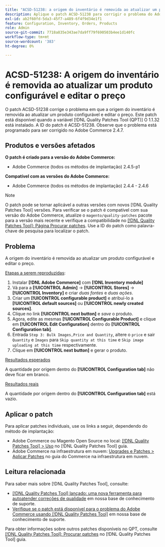 ```yaml
---
title: "ACSD-51238: a origem do inventário é removida ao atualizar um produto configurável e editar o preço"
description: Aplique o patch ACSD-51238 para corrigir o problema do Adobe Commerce em que a origem do inventário é removida ao atualizar um produto configurável e editar o preço.
exl-id: ab2f60fd-5da3-45f7-a489-6f4f9d34e1f1
feature: Configuration, Inventory, Orders, Products
role: Admin
source-git-commit: 7718a835e343ae7da9ff79f690503b4ee1d140fc
workflow-type: tm+mt
source-wordcount: '383'
ht-degree: 0%

---
```


# ACSD-51238: A origem do inventário é removida ao atualizar um produto configurável e editar o preço

O patch ACSD-51238 corrige o problema em que a origem do inventário é removida ao atualizar um produto configurável e editar o preço. Este patch está disponível quando a variável [!DNL Quality Patches Tool (QPT)] O 1.1.32 está instalado. A ID do patch é ACSD-51238. Observe que o problema está programado para ser corrigido no Adobe Commerce 2.4.7.

## Produtos e versões afetados

**O patch é criado para a versão do Adobe Commerce:**

* Adobe Commerce (todos os métodos de implantação) 2.4.5-p1

**Compatível com as versões do Adobe Commerce:**

* Adobe Commerce (todos os métodos de implantação) 2.4.4 - 2.4.6

>[!NOTE]
>
>O patch pode se tornar aplicável a outras versões com novos [!DNL Quality Patches Tool] versões. Para verificar se o patch é compatível com sua versão do Adobe Commerce, atualize o `magento/quality-patches` pacote para a versão mais recente e verifique a compatibilidade no [[!DNL Quality Patches Tool]: Página Procurar patches](<https://experienceleague.adobe.com/tools/commerce-quality-patches/index.html>). Use a ID do patch como palavra-chave de pesquisa para localizar o patch.

## Problema

A origem do inventário é removida ao atualizar um produto configurável e editar o preço.

<u>Etapas a serem reproduzidas</u>:

1. Instalar **[!DNL Adobe Commerce]** com **[!DNL Inventory module]**
1. Vá para a **[!UICONTROL Admin]** -> **[!UICONTROL Stores]** -> **[!UICONTROL Inventory]** e criar *duas fontes* e *duas ações*.
1. Criar um **[!UICONTROL configurable product]** e atribuí-lo a **[!UICONTROL default sources]** ou **[!UICONTROL newly created sources]**.
1. Clique no link **[!UICONTROL next button]** e *save* o produto.
1. Agora, edite as mesmas **[!UICONTROL Configurable Product]** e clique em **[!UICONTROL Edit Configuration]** dentro do **[!UICONTROL Configuration tab]**.
1. Entrada `Step 3: Bulk Images,Price and Quantity`, altere o `price` e sair `Quantity` e `Images` para `Skip quantity at this time` e `Skip image uploading at this time` respectivamente.
1. Clique em **[!UICONTROL next button]** e gerar o produto.

<u>Resultados esperados</u>

A quantidade por origem dentro do **[!UICONTROL Configuration tab]** não deve ficar em branco.

<u>Resultados reais</u>

A quantidade por origem dentro do **[!UICONTROL Configuration tab]** está vazio.

## Aplicar o patch

Para aplicar patches individuais, use os links a seguir, dependendo do método de implantação:

* Adobe Commerce ou Magento Open Source no local: [[!DNL Quality Patches Tool] > Uso](<https://experienceleague.adobe.com/docs/commerce-operations/tools/quality-patches-tool/usage.html>) no [!DNL Quality Patches Tool] guia.
* Adobe Commerce na infraestrutura em nuvem: [Upgrades e Patches > Aplicar Patches](https://experienceleague.adobe.com/docs/commerce-cloud-service/user-guide/develop/upgrade/apply-patches.html) no guia do Commerce na infraestrutura em nuvem.

## Leitura relacionada

Para saber mais sobre [!DNL Quality Patches Tool], consulte:

* [[!DNL Quality Patches Tool] lançado: uma nova ferramenta para autoatender correções de qualidade](/help/announcements/adobe-commerce-announcements/magento-quality-patches-released-new-tool-to-self-serve-quality-patches.md) em nossa base de conhecimento de suporte.
* [Verifique se o patch está disponível para o problema do Adobe Commerce usando [!DNL Quality Patches Tool]](/help/support-tools/patches-available-in-qpt-tool/check-patch-for-magento-issue-with-magento-quality-patches.md) em nossa base de conhecimento de suporte.

Para obter informações sobre outros patches disponíveis no QPT, consulte [[!DNL Quality Patches Tool]: Procurar patches](<https://experienceleague.adobe.com/tools/commerce-quality-patches/index.html>) no [!DNL Quality Patches Tool] guia.
